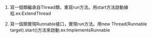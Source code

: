 1. 寫一個類繼承自Thread類，重寫run方法。用start方法啟動線程.ex:ExtendThread

2. 寫一個類實現Runnable接口，實現run方法。用new Thread(Runnable target).start()方法來啟動.ex:ImplementsRunnable
